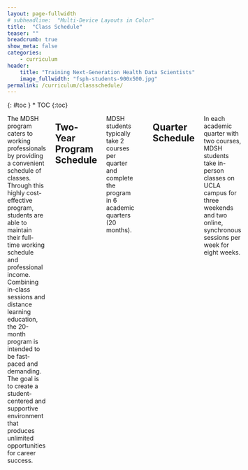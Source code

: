 ```yaml
---
layout: page-fullwidth
# subheadline:  "Multi-Device Layouts in Color"
title:  "Class Schedule"
teaser: ""
breadcrumb: true
show_meta: false
categories:
    - curriculum
header:
    title: "Training Next-Generation Health Data Scientists"
    image_fullwidth: "fsph-students-900x500.jpg"
permalink: /curriculum/classschedule/
---
```


<div class="row">
<div class="medium-4 medium-push-8 columns" markdown="1">
<div class="panel radius" markdown="1">
{: #toc }
*  TOC
{:toc}
</div>
</div><!-- /.medium-4.columns -->

<div class="medium-8 medium-pull-4 columns" markdown="1">

The MDSH program caters to working professionals by providing a convenient schedule of classes. Through this highly cost-effective program, students are able to maintain their full-time working schedule and professional income. Combining in-class sessions and distance learning education, the 20-month program is intended to be fast-paced and demanding. The goal is to create a student-centered and supportive environment that produces unlimited opportunities for career success.

## Two-Year Program Schedule

MDSH students typically take 2 courses per quarter and complete the program in 6 academic quarters (20 months).

| Year | Fall Quarter               | Winter Quarter                    | Spring Quarter                    |
|------|----------------------------|-----------------------------------|-----------------------------------|
| 1    | BIOSTAT 203A Data Science  | BIOSTAT 203B Data Science         | BIOSTAT 203C Data Science         |
|      | BIOSTAT 100A Biostatistics | BIOSTAT 212A Statistical Learning | BIOSTAT 212B Statistical Learning |
| 2    | PUBHLT C201 Public Health  | Elective 2                        | Elective 4                        |
|      | Elective 1                 | Elective 3                        | BIOSTAT 401 Capstone              |

## Quarter Schedule 

In each academic quarter with two courses, MDSH students take in-person classes on UCLA campus for three weekends and two online, synchronous sessions per week for eight weeks.

| Week | Tuesday (online)   | Thursday (online)  |            Saturday | (in-person)          |              Sunday | (in-person)          |
|------|--------------------|--------------------|--------------------:|----------------------|--------------------:|----------------------|
|      | Evening (5p-7p PT) | Evening (5p-7p PT) | Morning (8a-12p PT) | Afternoon (1p-5p PT) | Morning (8a-12p PT) | Afternoon (1p-5p PT) |
| 1    |                    |                    |                     |                      |                     |                      |
| 2    |                    |                    | Course 1            | Course 2             | Course 1            | Course 2             |
| 3    | Course 1           | Course 2           |                     |                      |                     |                      |
| 4    | Course 1           | Course 2           |                     |                      |                     |                      |
| 5    | Course 1           | Course 2           |                     |                      |                     |                      |
| 6    | Course 1           | Course 2           | Course 1            | Course 2             | Course 1            | Course 2             |
| 7    | Course 1           | Course 2           |                     |                      |                     |                      |
| 8    | Course 1           | Course 2           |                     |                      |                     |                      |
| 9    | Course 1           | Course 2           |                     |                      |                     |                      |
| 10   | Course 1           | Course 2           | Course 1            | Course 2             | Course 1            | Course 2             |

</div><!-- /.medium-8.columns -->
</div><!-- /.row -->

